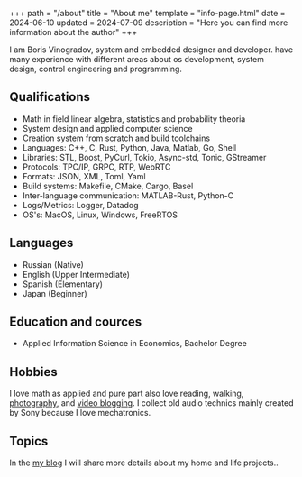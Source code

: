 +++
path = "/about"
title = "About me"
template = "info-page.html"
date = 2024-06-10
updated = 2024-07-09
description = "Here you can find more information about the author"
+++

I am Boris Vinogradov, system and embedded designer and developer. have many experience with different areas about os development, system design, control engineering and programming.

## Qualifications

- Math in field linear algebra, statistics and probability theoria
- System design and applied computer science
- Creation system from scratch and build toolchains
- Languages: C++, C, Rust, Python, Java, Matlab, Go, Shell
- Libraries: STL, Boost, PyCurl, Tokio, Async-std, Tonic, GStreamer
- Protocols: TPC/IP, GRPC, RTP, WebRTC
- Formats: JSON, XML, Toml, Yaml
- Build systems: Makefile, CMake, Cargo, Basel
- Inter-language communication: MATLAB-Rust, Python-C
- Logs/Metrics: Logger, Datadog
- OS's: MacOS, Linux, Windows, FreeRTOS

## Languages

- Russian (Native)
- English (Upper Intermediate)
- Spanish (Elementary)
- Japan (Beginner)

## Education and cources

- Applied Information Science in Economics, Bachelor Degree

## Hobbies

I love math as applied and pure part also love reading, walking, [photography](https://www.instagram.com/nisembedded/), and [video blogging](https://www.youtube.com/@NisEmbedded).
I collect old audio technics mainly created by Sony because I love mechatronics.

## Topics

In the [my blog](@/blog/_index.md) I will share more details about my home and life projects..